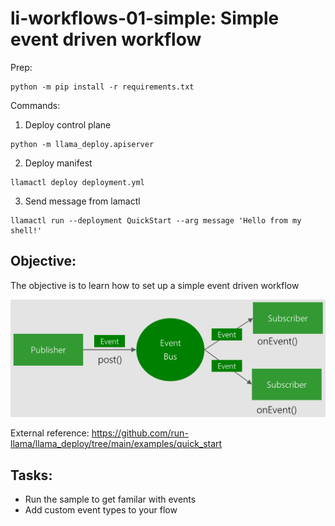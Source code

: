 # li-workflows-01-simple: Simple event driven workflow

Prep:
```
python -m pip install -r requirements.txt
```

Commands:

1. Deploy control plane
```
python -m llama_deploy.apiserver
```

2. Deploy manifest
```
llamactl deploy deployment.yml
``` 

3. Send message from lamactl
```
llamactl run --deployment QuickStart --arg message 'Hello from my shell!'
```

## Objective:

The objective is to learn how to set up a simple event driven workflow

![process](./image.png)

External reference: https://github.com/run-llama/llama_deploy/tree/main/examples/quick_start 

## Tasks:

- Run the sample to get familar with events
- Add custom event types to your flow
